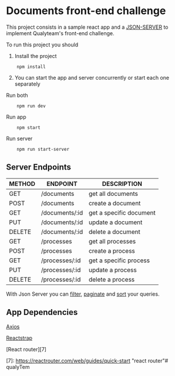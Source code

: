 # Documents front-end challenge

This project consists in a sample react app and a [JSON-SERVER][1] to implement Qualyteam's front-end challenge.

To run this project you should
1. Install the project

```
    npm install
```

2. You can start the app and server concurrently or start each one separately

Run both
```
    npm run dev
```

Run app
```
    npm start
```

Run server
```
    npm run start-server
```

## Server Endpoints

|  METHOD | ENDPOINT  | DESCRIPTION  |
| ------------ | ------------ | ------------ |
| GET  |  /documents | get all documents  |
|  POST | /documents  |  create a document |
| GET  |  /documents/:id | get a specific document  |
|  PUT |  /documents/:id |  update a document |
|  DELETE |  /documents/:id | delete a document  |
| GET  |  /processes | get all processes  |
|  POST | /processes  |  create a process |
| GET  |  /processes/:id | get a specific process  |
|  PUT |  /processes/:id |  update a process |
|  DELETE |  /processes/:id | delete a process  |


With Json Server you can [filter][2], [paginate][3] and [sort][4] your queries.

## App Dependencies

[Axios][5]

[Reactstrap][6]

[React router][7]

[1]: https://github.com/typicode/json-server "json-server"
[2]: https://github.com/typicode/json-server#filter "json-server filter"
[3]: https://github.com/typicode/json-server#paginate "json-server paginate"
[4]: https://github.com/typicode/json-server#sort "json-server sort"
[5]: https://github.com/axios/axios "axios"
[6]: https://reactstrap.github.io/ "reactstrap"
[7]: https://reactrouter.com/web/guides/quick-start "react router"# qualyTem
